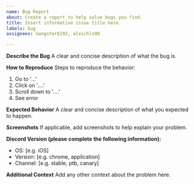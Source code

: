 ```yaml
---
name: Bug Report
about: Create a report to help solve bugs you find.
title: Insert informative issue title here.
labels: bug
assignees: Gangster8192, alxschlz98

---
```


**Describe the Bug**
A clear and concise description of what the bug is.

**How to Reproduce**
Steps to reproduce the behavior:
1. Go to '...'
2. Click on '....'
3. Scroll down to '....'
4. See error

**Expected Behavior**
A clear and concise description of what you expected to happen.

**Screenshots**
If applicable, add screenshots to help explain your problem.

**Discord Version (please complete the following information):**
 - OS: [e.g. iOS]
 - Version: [e.g. chrome, application]
 - Channel: [e.g. stable, ptb, canary]

**Additional Context**
Add any other context about the problem here.

